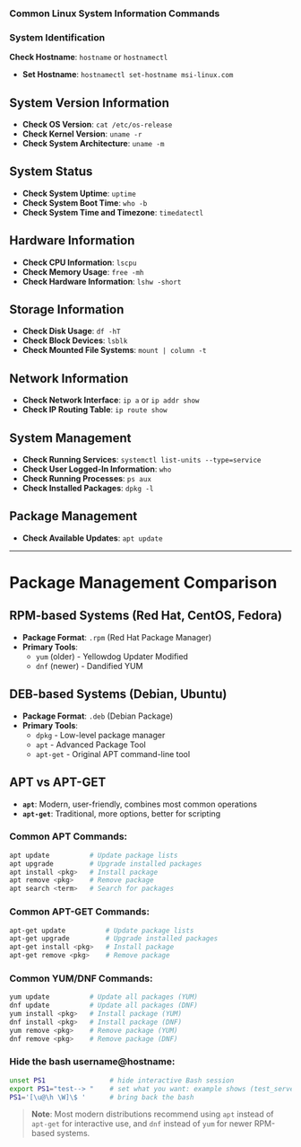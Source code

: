 ### Common Linux System Information Commands

### System Identification
 **Check Hostname**: `hostname` or `hostnamectl`
- **Set Hostname**: `hostnamectl set-hostname msi-linux.com`

## System Version Information
- **Check OS Version**: `cat /etc/os-release`
- **Check Kernel Version**: `uname -r`
- **Check System Architecture**: `uname -m`

## System Status
- **Check System Uptime**: `uptime`
- **Check System Boot Time**: `who -b`
- **Check System Time and Timezone**: `timedatectl`

## Hardware Information
- **Check CPU Information**: `lscpu`
- **Check Memory Usage**: `free -mh`
- **Check Hardware Information**: `lshw -short`

## Storage Information
- **Check Disk Usage**: `df -hT`
- **Check Block Devices**: `lsblk`
- **Check Mounted File Systems**: `mount | column -t`

## Network Information
- **Check Network Interface**: `ip a` or `ip addr show`
- **Check IP Routing Table**: `ip route show`

## System Management
- **Check Running Services**: `systemctl list-units --type=service`
- **Check User Logged-In Information**: `who`
- **Check Running Processes**: `ps aux`
- **Check Installed Packages**: `dpkg -l`

## Package Management
- **Check Available Updates**: `apt update`

---

# Package Management Comparison

## RPM-based Systems (Red Hat, CentOS, Fedora)
- **Package Format**: `.rpm` (Red Hat Package Manager)
- **Primary Tools**: 
  - `yum` (older) - Yellowdog Updater Modified
  - `dnf` (newer) - Dandified YUM

## DEB-based Systems (Debian, Ubuntu)
- **Package Format**: `.deb` (Debian Package)
- **Primary Tools**: 
  - `dpkg` - Low-level package manager
  - `apt` - Advanced Package Tool
  - `apt-get` - Original APT command-line tool

## APT vs APT-GET
- **`apt`**: Modern, user-friendly, combines most common operations
- **`apt-get`**: Traditional, more options, better for scripting

### Common APT Commands:
```bash
apt update          # Update package lists
apt upgrade         # Upgrade installed packages
apt install <pkg>   # Install package
apt remove <pkg>    # Remove package
apt search <term>   # Search for packages
```

### Common APT-GET Commands:
```bash
apt-get update          # Update package lists
apt-get upgrade         # Upgrade installed packages
apt-get install <pkg>   # Install package
apt-get remove <pkg>    # Remove package
```

### Common YUM/DNF Commands:
```bash
yum update          # Update all packages (YUM)
dnf update          # Update all packages (DNF)
yum install <pkg>   # Install package (YUM)
dnf install <pkg>   # Install package (DNF)
yum remove <pkg>    # Remove package (YUM)
dnf remove <pkg>    # Remove package (DNF)
```

### Hide the bash username@hostname:
```bash
unset PS1                # hide interactive Bash session
export PS1="test--> "    # set what you want: example shows (test_server-->   )
PS1='[\u@\h \W]\$ '      # bring back the bash
```


> **Note**: Most modern distributions recommend using `apt` instead of `apt-get` for interactive use, and `dnf` instead of `yum` for newer RPM-based systems.
```
